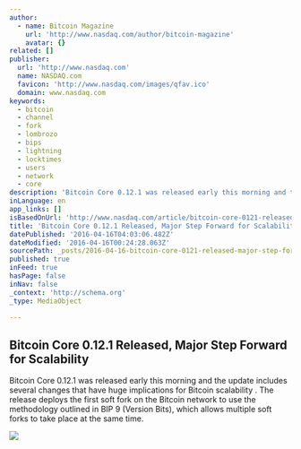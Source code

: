 ```yaml
---
author:
  - name: Bitcoin Magazine
    url: 'http://www.nasdaq.com/author/bitcoin-magazine'
    avatar: {}
related: []
publisher:
  url: 'http://www.nasdaq.com'
  name: NASDAQ.com
  favicon: 'http://www.nasdaq.com/images/qfav.ico'
  domain: www.nasdaq.com
keywords:
  - bitcoin
  - channel
  - fork
  - lombrozo
  - bips
  - lightning
  - locktimes
  - users
  - network
  - core
description: 'Bitcoin Core 0.12.1 was released early this morning and the update includes several changes that have huge implications for Bitcoin scalability . The release deploys the first soft fork on the Bitcoin network to use the methodology outlined in BIP 9 (Version Bits), which allows multiple soft forks to take place at the same time.'
inLanguage: en
app_links: []
isBasedOnUrl: 'http://www.nasdaq.com/article/bitcoin-core-0121-released-major-step-forward-for-scalability-cm607209'
title: 'Bitcoin Core 0.12.1 Released, Major Step Forward for Scalability'
datePublished: '2016-04-16T04:03:06.482Z'
dateModified: '2016-04-16T00:24:28.063Z'
sourcePath: _posts/2016-04-16-bitcoin-core-0121-released-major-step-forward-for-scalabi.md
published: true
inFeed: true
hasPage: false
inNav: false
_context: 'http://schema.org'
_type: MediaObject

---
```

<article style=""><h1>Bitcoin Core 0.12.1 Released, Major Step Forward for Scalability</h1><p>Bitcoin Core 0.12.1 was released early this morning and the update includes several changes that have huge implications for Bitcoin scalability . The release deploys the first soft fork on the Bitcoin network to use the methodology outlined in BIP 9 (Version Bits), which allows multiple soft forks to take place at the same time.</p><img src="http://www.nasdaq.com/reference/hiresphotos/news-photos/bitcoin/325x200/bitcoin50.jpg" /></article>